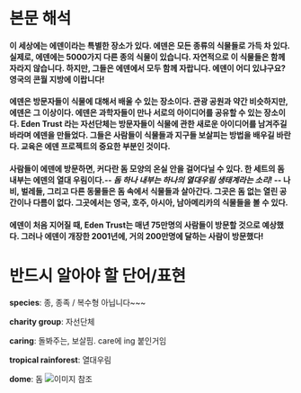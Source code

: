 # 본문 해석


#### 이 세상에는 에덴이라는 특별한 장소가 있다. 에덴은 모든 종류의 식물들로 가득 차 있다. 실제로, 에덴에는 5000가지 다른 종의 식물이 있습니다. 자연적으로 이 식물들은 함께 자라지 않습니다. 하지만, 그들은 에덴에서 모두 함께 자랍니다. 에덴이 어디 있냐구요? 영국의 콘월 지방에 이랍니다!

#### 에덴은 방문자들이 식물에 대해서 배울 수 있는 장소이다. 관광 공원과 약간 비슷하지만, 에덴은 그 이상이다. 에덴은 과학자들이 만나 서로의 아이디어를 공유할 수 있는 장소이다. Eden Trust 라는 자선단체는 방문자들이 식물에 관한 새로운 아이디어를 남겨주길 바라며 에덴을 만들었다. 그들은 사람들이 식물들과 지구들 보살피는 방법을 배우길 바란다. 교육은 에덴 프로젝트의 중요한 부분인 것이다.

#### 사람들이 에덴에 방문하면, 커다란 돔 모양의 온실 안을 걸어다닐 수 있다. 한 세트의 돔 내부는 에덴의 열대 우림이다.-- *돔 하나 내부는 하나의 열대우림  생태계라는 소리!* -- 나비, 벌레들, 그리고 다른 동물들은 돔 속에서 식물들과 살아간다. 그곳은 돔 없는 열린 공간이나 다름이 없다. 그곳에서는 영국, 호주, 아시아, 남아메리카의 식물들을 볼 수 있다.

#### 에덴이 처음 지어질 때, Eden Trust는 매년 75만명의 사람들이 방문할 것으로 예상했다. 그러나 에덴이 개장한 2001년에, 거의 200만명에 달하는 사람이 방문했다!



# 반드시 알아야 할 단어/표현

**species**: 종, 종족 / 복수형 아닙니다~~~

**charity group**: 자선단체

**caring**: 돌봐주는, 보살핌. care에 ing 붙인거임 

**tropical rainforest**: 열대우림

**dome**: 돔  ![이미지](https://www.google.co.kr/url?sa=i&source=images&cd=&cad=rja&uact=8&ved=2ahUKEwjyit7b_u7eAhULV7wKHVcXAHIQjRx6BAgBEAU&url=http%3A%2F%2Faraya.tistory.com%2F180&psig=AOvVaw0EviHfonDePd0pujM2mxQo&ust=1543216262944329) 참조 











